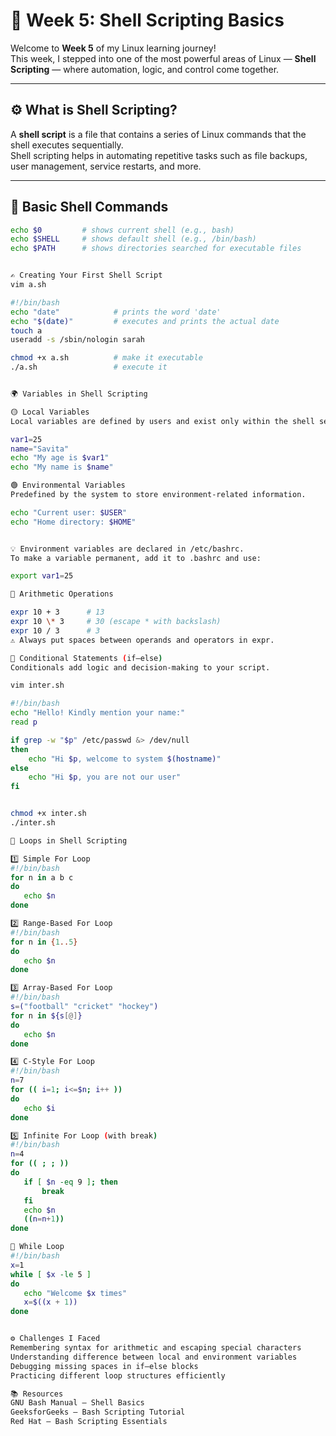 
# 🐧 Week 5: Shell Scripting Basics  

Welcome to **Week 5** of my Linux learning journey!  
This week, I stepped into one of the most powerful areas of Linux — **Shell Scripting** — where automation, logic, and control come together.  

---

## ⚙️ What is Shell Scripting?  

A **shell script** is a file that contains a series of Linux commands that the shell executes sequentially.  
Shell scripting helps in automating repetitive tasks such as file backups, user management, service restarts, and more.  

---

## 🧾 Basic Shell Commands  

```bash
echo $0         # shows current shell (e.g., bash)
echo $SHELL     # shows default shell (e.g., /bin/bash)
echo $PATH      # shows directories searched for executable files


✍️ Creating Your First Shell Script
vim a.sh

#!/bin/bash
echo "date"            # prints the word 'date'
echo "$(date)"         # executes and prints the actual date
touch a
useradd -s /sbin/nologin sarah

chmod +x a.sh          # make it executable
./a.sh                 # execute it


🌍 Variables in Shell Scripting

🟡 Local Variables
Local variables are defined by users and exist only within the shell session.

var1=25
name="Savita"
echo "My age is $var1"
echo "My name is $name"

🟢 Environmental Variables
Predefined by the system to store environment-related information.

echo "Current user: $USER"
echo "Home directory: $HOME"


💡 Environment variables are declared in /etc/bashrc.
To make a variable permanent, add it to .bashrc and use:

export var1=25

🧮 Arithmetic Operations

expr 10 + 3      # 13
expr 10 \* 3     # 30 (escape * with backslash)
expr 10 / 3      # 3
⚠️ Always put spaces between operands and operators in expr.

🔀 Conditional Statements (if–else)
Conditionals add logic and decision-making to your script.

vim inter.sh

#!/bin/bash
echo "Hello! Kindly mention your name:"
read p

if grep -w "$p" /etc/passwd &> /dev/null
then
    echo "Hi $p, welcome to system $(hostname)"
else
    echo "Hi $p, you are not our user"
fi


chmod +x inter.sh
./inter.sh

🔁 Loops in Shell Scripting

1️⃣ Simple For Loop
#!/bin/bash
for n in a b c
do
   echo $n
done

2️⃣ Range-Based For Loop
#!/bin/bash
for n in {1..5}
do
   echo $n
done

3️⃣ Array-Based For Loop
#!/bin/bash
s=("football" "cricket" "hockey")
for n in ${s[@]}
do
   echo $n
done

4️⃣ C-Style For Loop
#!/bin/bash
n=7
for (( i=1; i<=$n; i++ ))
do
   echo $i
done

5️⃣ Infinite For Loop (with break)
#!/bin/bash
n=4
for (( ; ; ))
do
   if [ $n -eq 9 ]; then
       break
   fi
   echo $n
   ((n=n+1))
done

🔄 While Loop
#!/bin/bash
x=1
while [ $x -le 5 ]
do
   echo "Welcome $x times"
   x=$((x + 1))
done


⚙️ Challenges I Faced
Remembering syntax for arithmetic and escaping special characters
Understanding difference between local and environment variables
Debugging missing spaces in if–else blocks
Practicing different loop structures efficiently

📚 Resources
GNU Bash Manual — Shell Basics
GeeksforGeeks — Bash Scripting Tutorial
Red Hat — Bash Scripting Essentials

